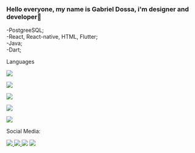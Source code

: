 ### Hello everyone, my name is Gabriel Dossa, i'm designer and developer👋</br>
-PostgreeSQL; </br>
-React, React-native, HTML, Flutter; </br>
-Java; </br>
-Dart; </br>

<p>Languages</p>
<div style="dislay= flex">
<p>
<img src="https://img.shields.io/badge/HTML5-E34F26?style=for-the-badge&logo=html5&logoColor=white" />
</p>
  
<p>
<img src="https://img.shields.io/badge/CSS3-1572B6?style=for-the-badge&logo=css3&logoColor=white" />
</p>

<p>
<img src="https://img.shields.io/badge/Javascript-323330?style=for-the-badge&logo=javascript&logoColor=F7DF1E" />
</p>

<p>
<img src="https://img.shields.io/badge/TypeScript-007ACC?style=for-the-badge&logo=typescript&logoColor=white" />
</p>

<p>
<img src="https://img.shields.io/badge/Java-ED8B00?style=for-the-badge&logo=java&logoColor=white" />
</p>
</div>

<p>Social Media:</p>
<div style="dislay= flex">
  <a href="https://www.instagram.com/gabe.dossa/">
  <img src="https://img.shields.io/badge/Instagram-E4405F?style=for-the-badge&logo=instagram&logoColor=white" />
  </a>
  
  <a href="https://www.linkedin.com/in/gabriel-vitor-santos-937a97b9/">
  <img src="https://img.shields.io/badge/LinkedIn-0077B5?style=for-the-badge&logo=linkedin&logoColor=white" />
  </a>
  
  <img src="https://img.shields.io/badge/Twitter-1DA1F2?style=for-the-badge&logo=twitter&logoColor=white" />

  <a href="https://www.behance.net/gabrielvin73ec">
  <img src="https://img.shields.io/badge/-Behance-blue?style=for-the-badge&logo=behance&logoColor=white" />
  </a>
</div>
